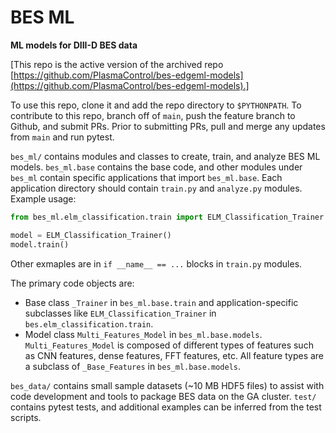 # BES ML

**ML models for DIII-D BES data**

[This repo is the active version of the archived repo [https://github.com/PlasmaControl/bes-edgeml-models](https://github.com/PlasmaControl/bes-edgeml-models).]

To use this repo, clone it and add the repo directory to `$PYTHONPATH`.  To contribute to this repo, branch off of `main`, push the feature branch to Github, and submit PRs.  Prior to submitting PRs, pull and merge any updates from `main` and run pytest.

`bes_ml/` contains modules and classes to create, train, and analyze BES ML models.  `bes_ml.base` contains the base code, and other modules under `bes_ml` contain specific applications that import `bes_ml.base`.  Each application directory should contain `train.py` and `analyze.py` modules.  Example usage:

```python
from bes_ml.elm_classification.train import ELM_Classification_Trainer

model = ELM_Classification_Trainer()
model.train()
```

Other exmaples are in `if __name__ == ...` blocks in `train.py` modules.

The primary code objects are:

- Base class `_Trainer` in `bes_ml.base.train` and application-specific subclasses like `ELM_Classification_Trainer` in `bes.elm_classification.train`.
- Model class `Multi_Features_Model` in `bes_ml.base.models`.  `Multi_Features_Model` is composed of different types of features such as CNN features, dense features, FFT features, etc.  All feature types are a subclass of `_Base_Features` in `bes_ml.base.models`.

`bes_data/` contains small sample datasets (~10 MB HDF5 files) to assist with code development and tools to package BES data on the GA cluster.  `test/` contains pytest tests, and additional examples can be inferred from the test scripts.

